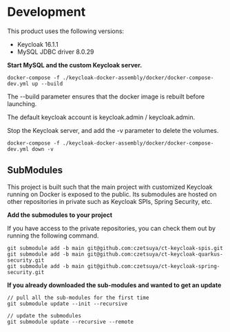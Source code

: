 # Development

This product uses the following versions:
- Keycloak 16.1.1
- MySQL JDBC driver 8.0.29

**Start MySQL and the custom Keycloak server.**

```
docker-compose -f ./keycloak-docker-assembly/docker/docker-compose-dev.yml up --build
```

The --build parameter ensures that the docker image is rebuilt before launching.

The default keycloak account is keycloak.admin / keycloak.admin.

Stop the Keycloak server, and add the -v parameter to delete the volumes.

```
docker-compose -f ./keycloak-docker-assembly/docker/docker-compose-dev.yml down -v
```

## SubModules

This project is built such that the main project with customized Keycloak running on Docker is exposed to the public.
Its submodules are hosted on other repositories in private such as Keycloak SPIs, Spring Security, etc.

**Add the submodules to your project**

If you have access to the private repositories, you can check them out by running the following command.

```shell
git submodule add -b main git@github.com:czetsuya/ct-keycloak-spis.git
git submodule add -b main git@github.com:czetsuya/ct-keycloak-quarkus-security.git
git submodule add -b main git@github.com:czetsuya/ct-keycloak-spring-security.git
```

**If you already downloaded the sub-modules and wanted to get an update**

```shell
// pull all the sub-modules for the first time
git submodule update --init --recursive

// update the submodules
git submodule update --recursive --remote
```
